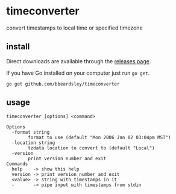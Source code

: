 # timeconverter
convert timestamps to local time or specified timezone

## install
Direct downloads are available through the [releases page](https://github.com/bbeardsley/timeconverter/releases/latest).

If you have Go installed on your computer just run `go get`.

    go get github.com/bbeardsley/timeconverter

## usage
```
timeconverter [options] <command>

Options
  -format string
        format to use (default "Mon 2006 Jan 02 03:04pm MST")
  -location string
        tzdata location to convert to (default "Local")
  -version
        print version number and exit
Commands
  help    -> show this help
  version -> print version number and exit
  <value> -> string with timestamps in it
  -       -> pipe input with timestamps from stdin
```
